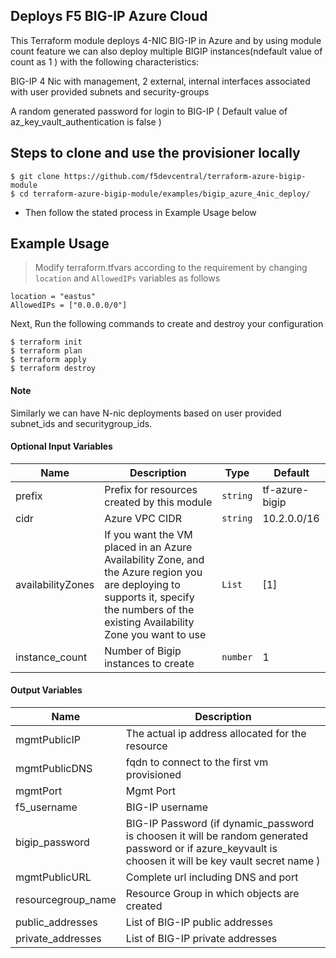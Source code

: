 ## Deploys F5 BIG-IP Azure Cloud

This Terraform module deploys  4-NIC BIG-IP in Azure and by using module count feature we can also deploy multiple BIGIP instances(ndefault value of count as 1 ) with the following characteristics:

BIG-IP 4 Nic with management, 2 external, internal interfaces associated with user provided subnets and security-groups
  
A random generated password for login to BIG-IP ( Default value of az_key_vault_authentication is false )  

## Steps to clone and use the provisioner locally

```
$ git clone https://github.com/f5devcentral/terraform-azure-bigip-module
$ cd terraform-azure-bigip-module/examples/bigip_azure_4nic_deploy/

```

- Then follow the stated process in Example Usage below

## Example Usage

>Modify terraform.tfvars according to the requirement by changing `location` and `AllowedIPs` variables as follows

```
location = "eastus"
AllowedIPs = ["0.0.0.0/0"]
```
Next, Run the following commands to create and destroy your configuration

```
$ terraform init
$ terraform plan
$ terraform apply
$ terraform destroy

```
#### Note

Similarly we can have N-nic deployments based on user provided subnet_ids and securitygroup_ids.

#### Optional Input Variables

| Name | Description | Type | Default |
|------|-------------|------|---------|
| prefix | Prefix for resources created by this module | `string` | tf-azure-bigip |
| cidr | Azure VPC CIDR | `string` | 10.2.0.0/16 |
| availabilityZones | If you want the VM placed in an Azure Availability Zone, and the Azure region you are deploying to supports it, specify the numbers of the existing Availability Zone you want to use | `List` | [1] |
| instance_count | Number of Bigip instances to create | `number` | 1 |

#### Output Variables

| Name | Description |
|------|-------------|
| mgmtPublicIP | The actual ip address allocated for the resource |
| mgmtPublicDNS | fqdn to connect to the first vm provisioned |
| mgmtPort | Mgmt Port |
| f5\_username | BIG-IP username |
| bigip\_password | BIG-IP Password (if dynamic_password is choosen it will be random generated password or if azure_keyvault is choosen it will be key vault secret name ) |
| mgmtPublicURL | Complete url including DNS and port|
| resourcegroup_name | Resource Group in which objects are created |
| public_addresses | List of BIG-IP public addresses |
| private_addresses | List of BIG-IP private addresses |
